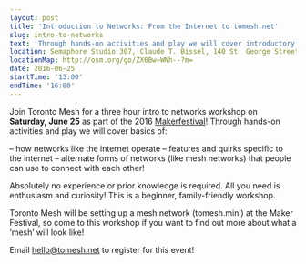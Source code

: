 ```yaml
---
layout: post
title: 'Introduction to Networks: From the Internet to tomesh.net'
slug: intro-to-networks
text: 'Through hands-on activities and play we will cover introductory networking concepts and how networks like the internet operate'
location: Semaphore Studio 307, Claude T. Bissel, 140 St. George Street  
locationMap: http://osm.org/go/ZX6Bw~WNh--?m=
date: 2016-06-25
startTime: '13:00'
endTime: '16:00'
---
```


Join Toronto Mesh for a three hour intro to networks workshop on **Saturday, June 25** as part of the 2016 [Makerfestival](http://makerfestival.ca/events/introduction-to-networks-from-the-internet-to-tomesh-net/)! Through hands-on activities and play we will cover basics of:

– how networks like the internet operate
– features and quirks specific to the internet
– alternate forms of networks (like mesh networks) that people can use to connect with each other!

Absolutely no experience or prior knowledge is required. All you need is enthusiasm and curiosity! This is a beginner, family-friendly workshop.

Toronto Mesh will be setting up a mesh network (tomesh.mini) at the Maker Festival, so come to this workshop if you want to find out more about what a ‘mesh’ will look like!

Email [hello@tomesh.net](mailto:hello@tomesh.net) to register for this event!
